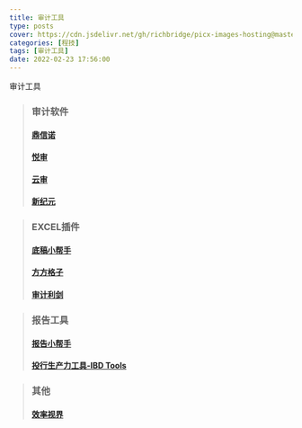 ```yaml
---
title: 审计工具
type: posts
cover: https://cdn.jsdelivr.net/gh/richbridge/picx-images-hosting@master/thumbnail/程技.jpg
categories: [程技]
tags: [审计工具]
date: 2022-02-23 17:56:00
---
```


审计工具

<!--more-->

> ### 审计软件
> #### [鼎信诺](https://www.dxn.com.cn/)
> #### [悦审](http://joyaudit.com/)
> #### [云审](https://update.jarhon.com/)
> #### [新纪元](http://www.ytxjy.info/)

> ### EXCEL插件
> #### [底稿小帮手](https://www.gzaudit.com/)
> #### [方方格子](http://ffcell.com/)
> #### [审计利剑](http://chenkarrys.club)

> ### 报告工具
> #### [报告小帮手](https://www.gzaudit.com/)
> #### [投行生产力工具-IBD Tools](https://www.jianguoyun.com/p/DYAyRHoQ39-QBhjS0bAE)

> ### 其他
> #### [效率视界](https://52xlsj.com/)
